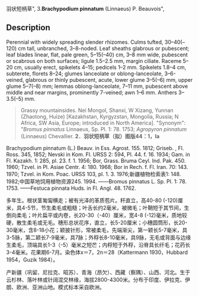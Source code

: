 羽状短柄草",
3.**Brachypodium pinnatum** (Linnaeus) P. Beauvois",

## Description
Perennial with widely spreading slender rhizomes. Culms tufted, 30–40(–120) cm tall, unbranched, 3–8-noded. Leaf sheaths glabrous or pubescent; leaf blades linear, flat, pale green, 5–15(–40) cm, 3–8 mm wide, pubescent or scabrous on both surfaces; ligule 1.5–2.5 mm, margin ciliate. Raceme 5–20 cm, usually erect, spikelets 4–15; pedicels 1–2 mm. Spikelets 1.8–4 cm, subterete, florets 8–24; glumes lanceolate or oblong-lanceolate, 3–6-veined, glabrous or thinly pubescent, acute, lower glume 3–5(–6) mm, upper glume 5–7(–8) mm; lemmas oblong-lanceolate, 7–11 mm, pubescent above middle and near margins, prominently 7-veined; awn 1–6 mm. Anthers 3–3.5(–5) mm.

> Grassy mountainsides. Nei Mongol, Shanxi, W Xizang, Yunnan (Zhaotong, Huize) [Kazakhstan, Kyrgyzstan, Mongolia, Russia; N Africa, SW Asia, Europe; introduced in North America].
  "Synonym": "*Bromus pinnatus* Linnaeus, Sp. Pl. 1: 78. 1753; *Agropyron pinnatum* (Linnaeus) Chevallier.
**2．羽状短柄草（拟）图版44：1，la**

Brachypodium pinnatum (L.) Beauv. in Ess. Agrost. 155. 1812; Griseb. , Fl. Ross. 345, 1852; Nevski in Kom. Fl. URSS 2: 594, Pl. 44. f. 16. 1934; Gam. in Fl. Kazakh. 1: 285, pl. 23. f. 1. 1956; Bor, Grass. Bruma Ceyl. Ind. Pak. 450. 1960; Tzvel. in Pl. Asiae Centr. 4: 180. 1968; Bor in Rech. f. Fl. Iran. 70: 143. 1970; Tzvel. in Kom. Poac. URSS 103, pl. 1. 3. 1976;新疆植物检索表1: 148. 1982;中国草地饲用植物资源245. 1994. ——Bromus pinnatus L. Sp. Pl. 1: 78. 1753. ——Festuca pinnata Huds. in Fl. Angl. 48. 1762.

多年生。根状茎匍匐横走；被有光泽的革质苞片。秆直立，高40-80 (-120)厘米，具4-5节，节生柔毛或粗糙；叶舌长约2毫米，被微毛；叶鞘短于其节间，生倒向柔毛；叶片扁平或内卷，长20-30（-40）厘米，宽4-8 (-12)毫米，质地较硬，散生柔毛或无毛。穗形总状花序，直立，长5-20厘米；小穗圆筒形，长20-30毫米，含8-18小花；颖披针形，常被柔毛，先端渐尖，第一颖长5-7毫米，具3-5脉，第二颖长7-9毫米，具7脉；外稃长8-10毫米，具9脉，无毛或背面与边缘生柔毛，顶端具长1-3（-5）毫米之短芒；内稃短于外稃，沿脊具长纤毛；花药长3-4毫米。花果期6-7月。染色体x＝7，2n＝28（Kattermann 1930，Hubbard 1954，Guzik 1984）。

产新疆（巩留、尼拉克、昭苏）、青海（昂欠）、西藏（察隅）、山西、河北。生于云杉林、落叶林或针阔混交林缘，海拔2800-4300米。分布于印度、伊拉克、伊朗、欧洲、亚洲山地。模式标本采自欧洲。
